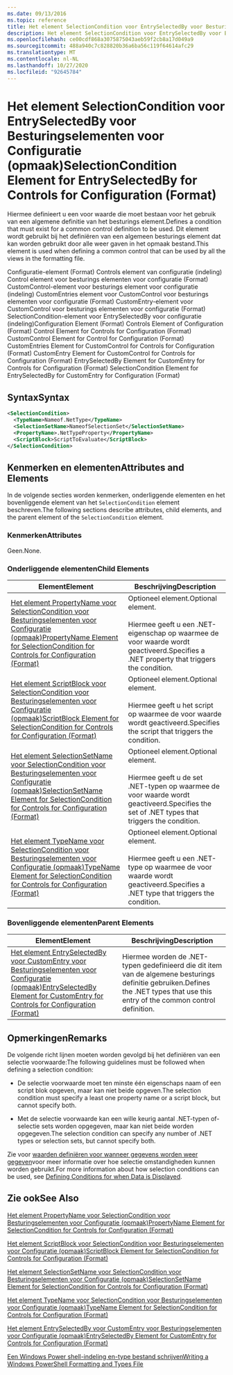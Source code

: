 ```yaml
---
ms.date: 09/13/2016
ms.topic: reference
title: Het element SelectionCondition voor EntrySelectedBy voor Besturingselementen voor Configuratie (opmaak)
description: Het element SelectionCondition voor EntrySelectedBy voor Besturingselementen voor Configuratie (opmaak)
ms.openlocfilehash: ce00cdf868a3075875043aeb59f2cb8a17d049a9
ms.sourcegitcommit: 488a940c7c828820b36a6ba56c119f64614afc29
ms.translationtype: MT
ms.contentlocale: nl-NL
ms.lasthandoff: 10/27/2020
ms.locfileid: "92645784"
---
```

# <a name="selectioncondition-element-for-entryselectedby-for-controls-for-configuration-format"></a><span data-ttu-id="fafe4-103">Het element SelectionCondition voor EntrySelectedBy voor Besturingselementen voor Configuratie (opmaak)</span><span class="sxs-lookup"><span data-stu-id="fafe4-103">SelectionCondition Element for EntrySelectedBy for Controls for Configuration (Format)</span></span>

<span data-ttu-id="fafe4-104">Hiermee definieert u een voor waarde die moet bestaan voor het gebruik van een algemene definitie van het besturings element.</span><span class="sxs-lookup"><span data-stu-id="fafe4-104">Defines a condition that must exist for a common control definition to be used.</span></span> <span data-ttu-id="fafe4-105">Dit element wordt gebruikt bij het definiëren van een algemeen besturings element dat kan worden gebruikt door alle weer gaven in het opmaak bestand.</span><span class="sxs-lookup"><span data-stu-id="fafe4-105">This element is used when defining a common control that can be used by all the views in the formatting file.</span></span>

<span data-ttu-id="fafe4-106">Configuratie-element (Format) Controls element van configuratie (indeling) Control element voor besturings elementen voor configuratie (Format) CustomControl-element voor besturings element voor configuratie (indeling) CustomEntries element voor CustomControl voor besturings elementen voor configuratie (Format) CustomEntry-element voor CustomControl voor besturings elementen voor configuratie (Format) SelectionCondition-element voor EntrySelectedBy voor configuratie (indeling)</span><span class="sxs-lookup"><span data-stu-id="fafe4-106">Configuration Element (Format) Controls Element of Configuration (Format) Control Element for Controls for Configuration (Format) CustomControl Element for Control for Configuration (Format) CustomEntries Element for CustomControl for Controls for Configuration (Format) CustomEntry Element for CustomControl for Controls for Configuration (Format) EntrySelectedBy Element for CustomEntry for Controls for Configuration (Format) SelectionCondition Element for EntrySelectedBy for CustomEntry for Configuration (Format)</span></span>

## <a name="syntax"></a><span data-ttu-id="fafe4-107">Syntax</span><span class="sxs-lookup"><span data-stu-id="fafe4-107">Syntax</span></span>

```xml
<SelectionCondition>
  <TypeName>Nameof.NetType</TypeName>
  <SelectionSetName>NameofSelectionSet</SelectionSetName>
  <PropertyName>.NetTypeProperty</PropertyName>
  <ScriptBlock>ScriptToEvaluate</ScriptBlock>
</SelectionCondition>
```

## <a name="attributes-and-elements"></a><span data-ttu-id="fafe4-108">Kenmerken en elementen</span><span class="sxs-lookup"><span data-stu-id="fafe4-108">Attributes and Elements</span></span>

<span data-ttu-id="fafe4-109">In de volgende secties worden kenmerken, onderliggende elementen en het bovenliggende element van het `SelectionCondition` element beschreven.</span><span class="sxs-lookup"><span data-stu-id="fafe4-109">The following sections describe attributes, child elements, and the parent element of the `SelectionCondition` element.</span></span>

### <a name="attributes"></a><span data-ttu-id="fafe4-110">Kenmerken</span><span class="sxs-lookup"><span data-stu-id="fafe4-110">Attributes</span></span>

<span data-ttu-id="fafe4-111">Geen.</span><span class="sxs-lookup"><span data-stu-id="fafe4-111">None.</span></span>

### <a name="child-elements"></a><span data-ttu-id="fafe4-112">Onderliggende elementen</span><span class="sxs-lookup"><span data-stu-id="fafe4-112">Child Elements</span></span>

|<span data-ttu-id="fafe4-113">Element</span><span class="sxs-lookup"><span data-stu-id="fafe4-113">Element</span></span>|<span data-ttu-id="fafe4-114">Beschrijving</span><span class="sxs-lookup"><span data-stu-id="fafe4-114">Description</span></span>|
|-------------|-----------------|
|[<span data-ttu-id="fafe4-115">Het element PropertyName voor SelectionCondition voor Besturingselementen voor Configuratie (opmaak)</span><span class="sxs-lookup"><span data-stu-id="fafe4-115">PropertyName Element for SelectionCondition for Controls for Configuration (Format)</span></span>](./propertyname-element-for-selectioncondition-for-controls-for-configuration-format.md)|<span data-ttu-id="fafe4-116">Optioneel element.</span><span class="sxs-lookup"><span data-stu-id="fafe4-116">Optional element.</span></span><br /><br /> <span data-ttu-id="fafe4-117">Hiermee geeft u een .NET-eigenschap op waarmee de voor waarde wordt geactiveerd.</span><span class="sxs-lookup"><span data-stu-id="fafe4-117">Specifies a .NET property that triggers the condition.</span></span>|
|[<span data-ttu-id="fafe4-118">Het element ScriptBlock voor SelectionCondition voor Besturingselementen voor Configuratie (opmaak)</span><span class="sxs-lookup"><span data-stu-id="fafe4-118">ScriptBlock Element for SelectionCondition for Controls for Configuration (Format)</span></span>](./scriptblock-element-for-selectioncondition-for-controls-for-configuration-format.md)|<span data-ttu-id="fafe4-119">Optioneel element.</span><span class="sxs-lookup"><span data-stu-id="fafe4-119">Optional element.</span></span><br /><br /> <span data-ttu-id="fafe4-120">Hiermee geeft u het script op waarmee de voor waarde wordt geactiveerd.</span><span class="sxs-lookup"><span data-stu-id="fafe4-120">Specifies the script that triggers the condition.</span></span>|
|[<span data-ttu-id="fafe4-121">Het element SelectionSetName voor SelectionCondition voor Besturingselementen voor Configuratie (opmaak)</span><span class="sxs-lookup"><span data-stu-id="fafe4-121">SelectionSetName Element for SelectionCondition for Controls for Configuration (Format)</span></span>](./selectionsetname-element-for-selectioncondition-for-controls-for-configuration-format.md)|<span data-ttu-id="fafe4-122">Optioneel element.</span><span class="sxs-lookup"><span data-stu-id="fafe4-122">Optional element.</span></span><br /><br /> <span data-ttu-id="fafe4-123">Hiermee geeft u de set .NET-typen op waarmee de voor waarde wordt geactiveerd.</span><span class="sxs-lookup"><span data-stu-id="fafe4-123">Specifies the set of .NET types that triggers the condition.</span></span>|
|[<span data-ttu-id="fafe4-124">Het element TypeName voor SelectionCondition voor Besturingselementen voor Configuratie (opmaak)</span><span class="sxs-lookup"><span data-stu-id="fafe4-124">TypeName Element for SelectionCondition for Controls for Configuration (Format)</span></span>](./typename-element-for-selectioncondition-for-controls-for-configuration-format.md)|<span data-ttu-id="fafe4-125">Optioneel element.</span><span class="sxs-lookup"><span data-stu-id="fafe4-125">Optional element.</span></span><br /><br /> <span data-ttu-id="fafe4-126">Hiermee geeft u een .NET-type op waarmee de voor waarde wordt geactiveerd.</span><span class="sxs-lookup"><span data-stu-id="fafe4-126">Specifies a .NET type that triggers the condition.</span></span>|

### <a name="parent-elements"></a><span data-ttu-id="fafe4-127">Bovenliggende elementen</span><span class="sxs-lookup"><span data-stu-id="fafe4-127">Parent Elements</span></span>

|<span data-ttu-id="fafe4-128">Element</span><span class="sxs-lookup"><span data-stu-id="fafe4-128">Element</span></span>|<span data-ttu-id="fafe4-129">Beschrijving</span><span class="sxs-lookup"><span data-stu-id="fafe4-129">Description</span></span>|
|-------------|-----------------|
|[<span data-ttu-id="fafe4-130">Het element EntrySelectedBy voor CustomEntry voor Besturingselementen voor Configuratie (opmaak)</span><span class="sxs-lookup"><span data-stu-id="fafe4-130">EntrySelectedBy Element for CustomEntry for Controls for Configuration (Format)</span></span>](./entryselectedby-element-for-customentry-for-controls-for-configuration-format.md)|<span data-ttu-id="fafe4-131">Hiermee worden de .NET-typen gedefinieerd die dit item van de algemene besturings definitie gebruiken.</span><span class="sxs-lookup"><span data-stu-id="fafe4-131">Defines the .NET types that use this entry of the common control definition.</span></span>|

## <a name="remarks"></a><span data-ttu-id="fafe4-132">Opmerkingen</span><span class="sxs-lookup"><span data-stu-id="fafe4-132">Remarks</span></span>

<span data-ttu-id="fafe4-133">De volgende richt lijnen moeten worden gevolgd bij het definiëren van een selectie voorwaarde:</span><span class="sxs-lookup"><span data-stu-id="fafe4-133">The following guidelines must be followed when defining a selection condition:</span></span>

- <span data-ttu-id="fafe4-134">De selectie voorwaarde moet ten minste één eigenschaps naam of een script blok opgeven, maar kan niet beide opgeven.</span><span class="sxs-lookup"><span data-stu-id="fafe4-134">The selection condition must specify a least one property name or a script block, but cannot specify both.</span></span>

- <span data-ttu-id="fafe4-135">Met de selectie voorwaarde kan een wille keurig aantal .NET-typen of-selectie sets worden opgegeven, maar kan niet beide worden opgegeven.</span><span class="sxs-lookup"><span data-stu-id="fafe4-135">The selection condition can specify any number of .NET types or selection sets, but cannot specify both.</span></span>

<span data-ttu-id="fafe4-136">Zie voor [waarden definiëren voor wanneer gegevens worden weer gegeven](./defining-conditions-for-displaying-data.md)voor meer informatie over hoe selectie omstandigheden kunnen worden gebruikt.</span><span class="sxs-lookup"><span data-stu-id="fafe4-136">For more information about how selection conditions can be used, see [Defining Conditions for when Data is Displayed](./defining-conditions-for-displaying-data.md).</span></span>

## <a name="see-also"></a><span data-ttu-id="fafe4-137">Zie ook</span><span class="sxs-lookup"><span data-stu-id="fafe4-137">See Also</span></span>

[<span data-ttu-id="fafe4-138">Het element PropertyName voor SelectionCondition voor Besturingselementen voor Configuratie (opmaak)</span><span class="sxs-lookup"><span data-stu-id="fafe4-138">PropertyName Element for SelectionCondition for Controls for Configuration (Format)</span></span>](./propertyname-element-for-selectioncondition-for-controls-for-configuration-format.md)

[<span data-ttu-id="fafe4-139">Het element ScriptBlock voor SelectionCondition voor Besturingselementen voor Configuratie (opmaak)</span><span class="sxs-lookup"><span data-stu-id="fafe4-139">ScriptBlock Element for SelectionCondition for Controls for Configuration (Format)</span></span>](./scriptblock-element-for-selectioncondition-for-controls-for-configuration-format.md)

[<span data-ttu-id="fafe4-140">Het element SelectionSetName voor SelectionCondition voor Besturingselementen voor Configuratie (opmaak)</span><span class="sxs-lookup"><span data-stu-id="fafe4-140">SelectionSetName Element for SelectionCondition for Controls for Configuration (Format)</span></span>](./selectionsetname-element-for-selectioncondition-for-controls-for-configuration-format.md)

[<span data-ttu-id="fafe4-141">Het element TypeName voor SelectionCondition voor Besturingselementen voor Configuratie (opmaak)</span><span class="sxs-lookup"><span data-stu-id="fafe4-141">TypeName Element for SelectionCondition for Controls for Configuration (Format)</span></span>](./typename-element-for-selectioncondition-for-controls-for-configuration-format.md)

[<span data-ttu-id="fafe4-142">Het element EntrySelectedBy voor CustomEntry voor Besturingselementen voor Configuratie (opmaak)</span><span class="sxs-lookup"><span data-stu-id="fafe4-142">EntrySelectedBy Element for CustomEntry for Controls for Configuration (Format)</span></span>](./entryselectedby-element-for-customentry-for-controls-for-configuration-format.md)

[<span data-ttu-id="fafe4-143">Een Windows Power shell-indeling en-type bestand schrijven</span><span class="sxs-lookup"><span data-stu-id="fafe4-143">Writing a Windows PowerShell Formatting and Types File</span></span>](./writing-a-powershell-formatting-file.md)
